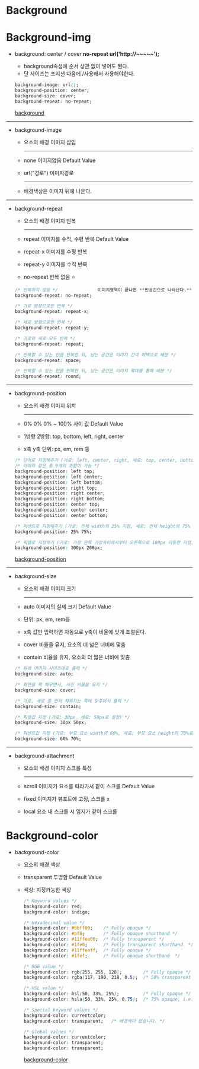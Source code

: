 # Background

# Background-img

- background: center / cover  **no-repeat**  **url('http://~~~~~');**
    - background속성에 순서 상관 없이 넣어도 된다.
    - 단 사이즈는 포지션 다음에 /사용해서 사용해야한다.

    ```css
    background-image: url();
    background-position: center;
    background-size: cover;
    background-repeat: no-repeat;
    ```

    [background](https://mzl.la/3nn6Q2J)

---

- background-image
    - 요소의 배경 이미지 삽입

        ---

    - none  이미지없음       Default Value
    - url("경로")  이미지경로

        ---

    - 배경색상은 이미지 뒤에 나온다.

---

- background-repeat
    - 요소의 배경 이미지 반복

        ---

    - repeat  이미지를 수직, 수평 반복   Default Value
    - repeat-x  이미지를 수평 반복
    - repeat-y  이미지를 수직 반복
    - no-repeat  반복 없음  ⭐️

    ```css
    /* 반복하지 않음 */               이미지영역이 끝나면 **빈공간으로 나타난다.**
    background-repeat: no-repeat;

    /* 가로 방향으로만 반복 */
    background-repeat: repeat-x;

    /* 세로 방향으로만 반복 */
    background-repeat: repeat-y;

    /* 가로와 세로 모두 반복 */
    background-repeat: repeat;

    /* 반복할 수 있는 만큼 반복한 뒤, 남는 공간은 이미지 간의 여백으로 배분 */
    background-repeat: space;

    /* 반복할 수 있는 만큼 반복한 뒤, 남는 공간은 이미지 확대를 통해 배분 */
    background-repeat: round;
    ```

---

- background-position
    - 요소의 배경 이미지 위치

        ---

    - 0% 0%  0% ~ 100% 사이 값    Default Value
    - 1방향 2방향: top, bottom, left, right, center
    - x축 y축  단위: px, em, rem 등

    ```css
    /* 단어로 지정해주기 (가로: left, center, right, 세로: top, center, bottom) */
    /* 아래와 같은 총 9개의 조합이 가능 */
    background-position: left top;
    background-position: left center;
    background-position: left bottom;
    background-position: right top;
    background-position: right center;
    background-position: right bottom;
    background-position: center top;
    background-position: center center;
    background-position: center bottom;

    /* 퍼센트로 지정해주기 (가로: 전체 width의 25% 지점, 세로: 전체 height의 75% 지점 ) */
    background-position: 25% 75%;

    /* 픽셀로 지정하기 (가로: 가장 왼쪽 가장자리에서부터 오른쪽으로 100px 이동한 지점, 세로: 가장 상단 가장자리에서 아래로 200px 이동한 지점) */
    background-position: 100px 200px;
    ```

    [background-position](https://mzl.la/3dVykK5)

---

- background-size
    - 요소의 배경 이미지 크기

        ---

    - auto 이미지의 실제 크기   Default Value
    - 단위: px, em, rem등
    - x축 값만 입력하면 자동으로 y축이 비율에 맞게 조절된다.
    - cover  비율을 유지, 요소의 더 넓은 너비에 맟춤
    - contain  비율을 유지, 요소의 더 짧은 너비에 맟춤

    ```css
    /* 원래 이미지 사이즈대로 출력 */
    background-size: auto;

    /* 화면을 꽉 채우면서, 사진 비율을 유지 */
    background-size: cover;

    /* 가로, 세로 중 먼저 채워지는 쪽에 맞추어서 출력 */
    background-size: contain;

    /* 픽셀값 지정 (가로: 30px, 세로: 50px로 설정) */
    background-size: 30px 50px;

    /* 퍼센트값 지정 (가로: 부모 요소 width의 60%, 세로: 부모 요소 height의 70%로 설정) */
    background-size: 60% 70%;
    ```

---

- background-attachment
    - 요소의 배경 이미지 스크롤 특성

        ---

    - scroll  이미지가 요소를 따라가서 같이 스크롤     Default Value
    - fixed  이미지가 뷰포트에 고정, 스크롤 x
    - local  요소 내 스크롤 시 임지가 같이 스크롤

# Background-color

- background-color
    - 요소의 배경 색상
    - transparent  투명함    Default Value
    - 색상: 지정가능한 색상

        ```css
        /* Keyword values */
        background-color: red;
        background-color: indigo;

        /* Hexadecimal value */
        background-color: #bbff00;    /* Fully opaque */
        background-color: #bf0;       /* Fully opaque shorthand */
        background-color: #11ffee00;  /* Fully transparent */
        background-color: #1fe0;      /* Fully transparent shorthand  */
        background-color: #11ffeeff;  /* Fully opaque */
        background-color: #1fef;      /* Fully opaque shorthand  */

        /* RGB value */
        background-color: rgb(255, 255, 128);        /* Fully opaque */
        background-color: rgba(117, 190, 218, 0.5);  /* 50% transparent */

        /* HSL value */
        background-color: hsl(50, 33%, 25%);         /* Fully opaque */
        background-color: hsla(50, 33%, 25%, 0.75);  /* 75% opaque, i.e. 25% transparent */

        /* Special keyword values */
        background-color: currentcolor;
        background-color: transparent;   /* 배경색이 없습니다. */

        /* Global values */
        background-color: currentcolor;
        background-color: transparent;
        background-color: transparent;
        ```

        [background-color](https://mzl.la/2QVNgif)